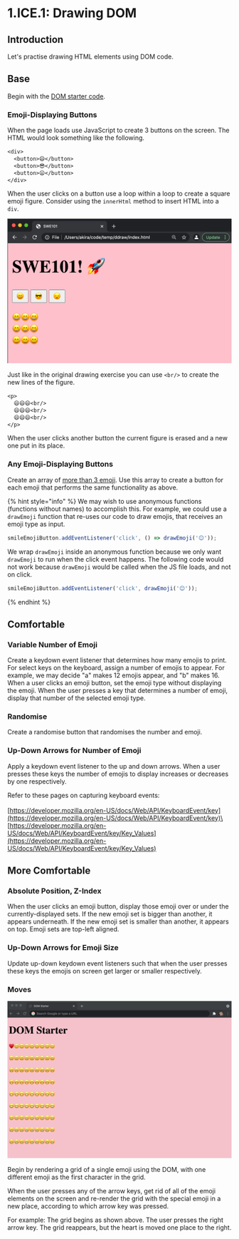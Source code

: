 # 1.ICE.1: Drawing DOM

## Introduction

Let's practise drawing HTML elements using DOM code.

## Base

Begin with the [DOM starter code](https://github.com/rocketacademy/dom-starter-bootcamp).

### Emoji-Displaying Buttons

When the page loads use JavaScript to create 3 buttons on the screen. The HTML would look something like the following.

```markup
<div>
  <button>😄</button>
  <button>😎</button>
  <button>😦</button>
</div>
```

When the user clicks on a button use a loop within a loop to create a square emoji figure. Consider using the `innerHtml` method to insert HTML into a `div`.

![](../../../.gitbook/assets/screen-shot-2020-10-17-at-10.31.38-pm.png)

Just like in the original drawing exercise you can use `<br/>` to create the new lines of the figure.

```markup
<p>
  😄😄😄<br/>
  😄😄😄<br/>
  😄😄😄<br/>
</p>
```

When the user clicks another button the current figure is erased and a new one put in its place.

### Any Emoji-Displaying Buttons

Create an array of [more than 3 emoji](https://gist.github.com/anthonydelgado/528d1fab9242067348c0ac25f873d7f0). Use this array to create a button for each emoji that performs the same functionality as above.

{% hint style="info" %}
We may wish to use anonymous functions (functions without names) to accomplish this. For example, we could use a `drawEmoji` function that re-uses our code to draw emojis, that receives an emoji type as input.

```javascript
smileEmojiButton.addEventListener('click', () => drawEmoji('😊'));
```

We wrap `drawEmoji` inside an anonymous function because we only want `drawEmoji` to run when the click event happens. The following code would not work because `drawEmoji` would be called when the JS file loads, and not on click.

```javascript
smileEmojiButton.addEventListener('click', drawEmoji('😊'));
```
{% endhint %}

## Comfortable

### Variable Number of Emoji

Create a keydown event listener that determines how many emojis to print. For select keys on the keyboard, assign a number of emojis to appear. For example, we may decide "a" makes 12 emojis appear, and "b" makes 16. When a user clicks an emoji button, set the emoji type without displaying the emoji. When the user presses a key that determines a number of emoji, display that number of the selected emoji type.

### Randomise

Create a randomise button that randomises the number and emoji.

### Up-Down Arrows for Number of Emoji

Apply a keydown event listener to the up and down arrows. When a user presses these keys the number of emojis to display increases or decreases by one respectively.

Refer to these pages on capturing keyboard events:\
\
[https://developer.mozilla.org/en-US/docs/Web/API/KeyboardEvent/key](https://developer.mozilla.org/en-US/docs/Web/API/KeyboardEvent/key)\
\
[https://developer.mozilla.org/en-US/docs/Web/API/KeyboardEvent/key/Key_Values](https://developer.mozilla.org/en-US/docs/Web/API/KeyboardEvent/key/Key_Values)

## More Comfortable

### Absolute Position, Z-Index

When the user clicks an emoji button, display those emoji over or under the currently-displayed sets. If the new emoji set is bigger than another, it appears underneath. If the new emoji set is smaller than another, it appears on top. Emoji sets are top-left aligned.

### Up-Down Arrows for Emoji Size

Update up-down keydown event listeners such that when the user presses these keys the emojis on screen get larger or smaller respectively.

### Moves

![](../../../.gitbook/assets/moves.png)

Begin by rendering a grid of a single emoji using the DOM, with one different emoji as the first character in the grid.

When the user presses any of the arrow keys, get rid of all of the emoji elements on the screen and re-render the grid with the special emoji in a new place, according to which arrow key was pressed.

For example: The grid begins as shown above. The user presses the right arrow key. The grid reappears, but the heart is moved one place to the right.
